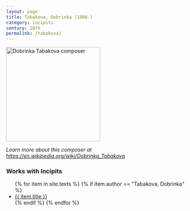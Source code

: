 ```yaml
---
layout: page
title: Tabakova, Dobrinka (1980-)
category: incipits
century: 20th
permalink: /tabakova/
---
```


<a title="Dobrinka Com, CC BY-SA 2.0 &lt;https://creativecommons.org/licenses/by-sa/2.0&gt;, via Wikimedia Commons" href="https://commons.wikimedia.org/wiki/File:Dobrinka_Tabakova_composer.jpg"><img width="256" alt="Dobrinka Tabakova composer" src="https://upload.wikimedia.org/wikipedia/commons/thumb/0/05/Dobrinka_Tabakova_composer.jpg/256px-Dobrinka_Tabakova_composer.jpg"></a>


*Learn more about this composer at <a href="https://en.wikipedia.org/wiki/Dobrinka_Tabakova" target="_blank">https://en.wikipedia.org/wiki/Dobrinka_Tabakova</a>*
<br/>

### Works with Incipits
<ul class="texts">
    {% for item in site.texts %}
      {% if item.author == "Tabakova, Dobrinka" %}
          <li class="text-title">
          <a href="{{ site.baseurl }}{{ item.url }}">
        {{ item.title }}
              </a>
    </li>
      {% endif %}
    {% endfor %}
</ul>